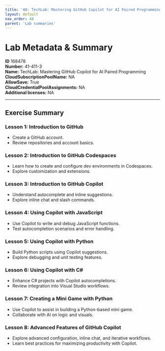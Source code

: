 ```yaml
---
title: '48: TechLab: Mastering GitHub Copilot for AI Paired Programming'
layout: default
nav_order: 48
parent: 'Lab summaries'
--- 
```


# Lab Metadata & Summary

**ID** 168478  
**Number:** 41-411-3  
**Name:** TechLab: Mastering GitHub Copilot for AI Paired Programming  
**CloudSubscriptionPoolName:** NA  
**AllowSave:** True  
**CloudCredentialPoolAssignments:** NA  
**Additional licenses:** NA  

---

## Exercise Summary

### Lesson 1: Introduction to GitHub
- Create a GitHub account.  
- Review repositories and account basics.  

### Lesson 2: Introduction to GitHub Codespaces
- Learn how to create and configure dev environments in Codespaces.  
- Explore customization and extensions.  

### Lesson 3: Introduction to GitHub Copilot
- Understand autocomplete and inline suggestions.  
- Explore inline chat and slash commands.  

### Lesson 4: Using Copilot with JavaScript
- Use Copilot to write and debug JavaScript functions.  
- Test autocompletion scenarios and error handling.  

### Lesson 5: Using Copilot with Python
- Build Python scripts using Copilot suggestions.  
- Explore debugging and unit testing features.  

### Lesson 6: Using Copilot with C#
- Enhance C# projects with Copilot autocompletions.  
- Review integration into Visual Studio workflows.  

### Lesson 7: Creating a Mini Game with Python
- Use Copilot to assist in building a Python-based mini game.  
- Collaborate with AI on logic and visuals.  

### Lesson 8: Advanced Features of GitHub Copilot
- Explore advanced configuration, inline chat, and iterative workflows.  
- Learn best practices for maximizing productivity with Copilot.  

